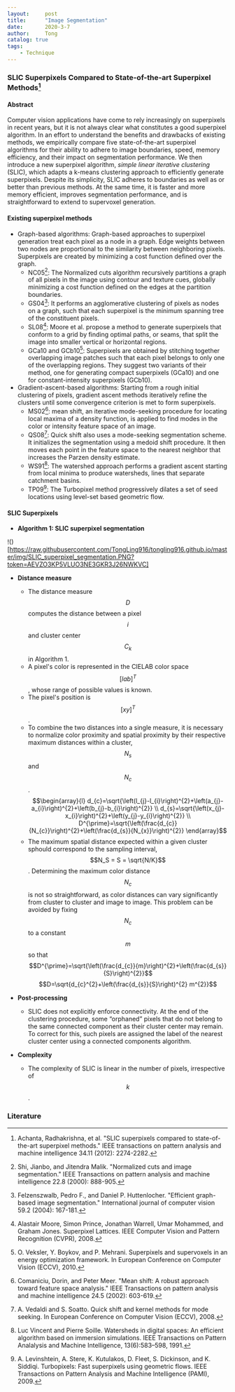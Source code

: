 ```yaml
---
layout:     post
title:      "Image Segmentation"
date:       2020-3-7
author:     Tong
catalog: true
tags:
    - Technique
---
```


### SLIC Superpixels Compared to State-of-the-art Superpixel Methods[^Achanta2012]

#### Abstract

Computer vision applications have come to rely increasingly on superpixels in recent years, but it is not always clear what constitutes a good superpixel algorithm. In an effort to understand the benefits and drawbacks of existing methods, we empirically compare five state-of-the-art superpixel algorithms for their ability to adhere to image boundaries, speed, memory efficiency, and their impact on segmentation performance. We then introduce a new superpixel algorithm, _simple linear iterative clustering_ (SLIC), which adapts a k-means clustering approach to efficiently generate superpixels. Despite its simplicity, SLIC adheres to boundaries as well as or better than previous methods. At the same time, it is faster and more memory efficient, improves segmentation performance, and is straightforward to extend to supervoxel generation.

#### Existing superpixel methods

- Graph-based algorithms: Graph-based approaches to superpixel generation treat each pixel as a node in a graph. Edge weights between two nodes are proportional to the similarity between neighboring pixels. Superpixels are created by minimizing a cost function defined over the graph.
    - NC05[^Shi2000]: The Normalized cuts algorithm recursively partitions a graph of all pixels in the image using contour and texture cues, globally minimizing a cost function defined on the edges at the partition boundaries.
    - GS04[^Felzenszwalb2004]: It performs an agglomerative clustering of pixels as nodes on a graph, such that each superpixel is the minimum spanning tree of the constituent pixels.
    - SL08[^Moore2008]: Moore et al. propose a method to generate superpixels that conform to a grid by finding optimal paths, or seams, that split the image into smaller vertical or horizontal regions.
    - GCa10 and GCb10[^Veksler2010]: Superpixels are obtained by stitching together overlapping image patches such that each pixel belongs to only one of the overlapping regions. They suggest two variants of their method, one for generating compact superpixels (GCa10) and one for constant-intensity superpixels (GCb10).
- Gradient-ascent-based algorithms: Starting from a rough initial clustering of pixels, gradient ascent methods iteratively refine the clusters until some convergence criterion is met to form superpixels.
    - MS02[^Comaniciu2002]: mean shift, an iterative mode-seeking procedure for locating local maxima of a density function, is applied to find modes in the color or intensity feature space of an image.
    - QS08[^Vedaldi2008]: Quick shift also uses a mode-seeking segmentation scheme. It initializes the segmentation using a medoid shift procedure. It then moves each point in the feature space to the nearest neighbor that increases the Parzen density estimate.
    - WS91[^Vincent1991]: The watershed approach performs a gradient ascent starting from local minima to produce watersheds, lines that separate catchment basins.
    - TP09[^Levinshtein2009]: The Turbopixel method progressively dilates a set of seed locations using level-set based geometric flow.

#### SLIC Superpixels

- __Algorithm 1: SLIC superpixel segmentation__

!()[https://raw.githubusercontent.com/TongLing916/tongling916.github.io/master/img/SLIC_superpixel_segmentation.PNG?token=AEVZO3KP5VLUO3NE3GKR3J26NWKVC]

- __Distance measure__
    - The distance measure $$D$$ computes the distance between a pixel $$i$$ and cluster center $$C_k$$ in Algorithm 1.
    - A pixel's color is represented in the CIELAB color space $$[l a b]^T$$, whose range of possible values is known.
    - The pixel's position is $$[x y]^T$$.
    - To combine the two distances into a single measure, it is necessary to normalize color proximity and spatial proximity by their respective maximum distances within a cluster, $$N_s$$ and $$N_c$$.
    $$\begin{array}{l}
    d_{c}=\sqrt{\left(l_{j}-l_{i}\right)^{2}+\left(a_{j}-a_{i}\right)^{2}+\left(b_{j}-b_{i}\right)^{2}} \\
    d_{s}=\sqrt{\left(x_{j}-x_{i}\right)^{2}+\left(y_{j}-y_{i}\right)^{2}} \\
    D^{\prime}=\sqrt{\left(\frac{d_{c}}{N_{c}}\right)^{2}+\left(\frac{d_{s}}{N_{x}}\right)^{2}}
    \end{array}$$
    - The maximum spatial distance expected within a given cluster sphould correspond to the sampling interval, $$N_S = S = \sqrt{N/K}$$. Determining the maximum color distance $$N_c$$ is not so straightforward, as color distances can vary significantly from cluster to cluster and image to image. This problem can be avoided by fixing $$N_c$$ to a constant $$m$$ so that
    $$D^{\prime}=\sqrt{\left(\frac{d_{c}}{m}\right)^{2}+\left(\frac{d_{s}}{S}\right)^{2}}$$
    $$D=\sqrt{d_{c}^{2}+\left(\frac{d_{s}}{S}\right)^{2} m^{2}}$$

- __Post-processing__
    - SLIC does not explicitly enforce connectivity. At the end of the clustering procedure, some “orphaned” pixels that do not belong to the same connected component as their cluster center may remain. To correct for this, such pixels are assigned the label of the nearest cluster center using a connected components algorithm.

- __Complexity__
    - The complexity of SLIC is linear in the number of pixels, irrespective of $$k$$.

### Literature

[^Achanta2012]: Achanta, Radhakrishna, et al. "SLIC superpixels compared to state-of-the-art superpixel methods." IEEE transactions on pattern analysis and machine intelligence 34.11 (2012): 2274-2282.

[^Shi2000]: Shi, Jianbo, and Jitendra Malik. "Normalized cuts and image segmentation." IEEE Transactions on pattern analysis and machine intelligence 22.8 (2000): 888-905.

[^Felzenszwalb2004]: Felzenszwalb, Pedro F., and Daniel P. Huttenlocher. "Efficient graph-based image segmentation." International journal of computer vision 59.2 (2004): 167-181.

[^Comaniciu2002]: Comaniciu, Dorin, and Peter Meer. "Mean shift: A robust approach toward feature space analysis." IEEE Transactions on pattern analysis and machine intelligence 24.5 (2002): 603-619.

[^Moore2008]: Alastair Moore, Simon Prince, Jonathan Warrell, Umar Mohammed, and Graham Jones. Superpixel Lattices. IEEE Computer Vision and Pattern Recognition (CVPR), 2008.

[^Veksler2010]: O. Veksler, Y. Boykov, and P. Mehrani. Superpixels and supervoxels in an energy optimization framework. In European Conference on Computer Vision (ECCV), 2010.

[^Vedaldi2008]: A. Vedaldi and S. Soatto. Quick shift and kernel methods for mode seeking. In European Conference on Computer Vision (ECCV), 2008.

[^Vincent1991]: Luc Vincent and Pierre Soille. Watersheds in digital spaces: An efficient algorithm based on immersion simulations. IEEE Transactions on Pattern Analalysis and Machine Intelligence, 13(6):583–598, 1991.

[^Levinshtein2009]: A. Levinshtein, A. Stere, K. Kutulakos, D. Fleet, S. Dickinson, and K. Siddiqi. Turbopixels: Fast superpixels using geometric flows. IEEE Transactions on Pattern Analysis and Machine Intelligence (PAMI), 2009.
